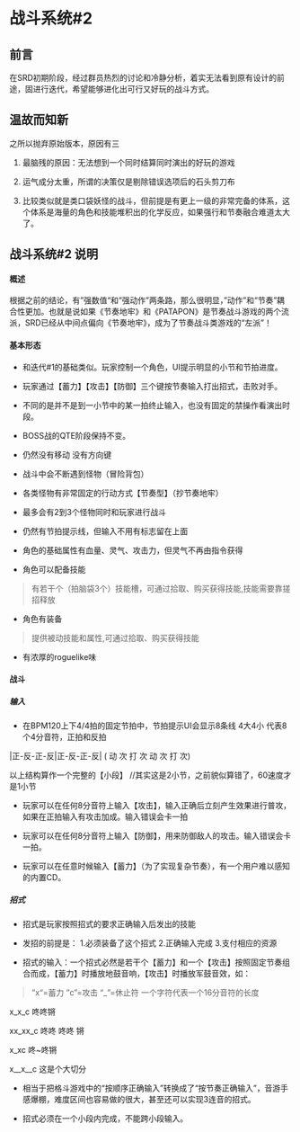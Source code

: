 # 战斗系统#2

## 前言

在SRD初期阶段，经过群员热烈的讨论和冷静分析，着实无法看到原有设计的前途，固进行迭代，希望能够进化出可行又好玩的战斗方式。

## 温故而知新

之所以抛弃原始版本，原因有三

1. 最脑残的原因：无法想到一个同时结算同时演出的好玩的游戏

2. 运气成分太重，所谓的决策仅是剔除错误选项后的石头剪刀布

3. 比较类似就是类口袋妖怪的战斗，但前提是有更上一级的非常完备的体系，这个体系是海量的角色和技能堆积出的化学反应，如果强行和节奏融合难道太大了。

## 战斗系统#2 说明

#### 概述

根据之前的结论，有”强数值“和“强动作”两条路，那么很明显，”动作”和“节奏”耦合性更加。也就是说如果《节奏地牢》和《PATAPON》是节奏战斗游戏的两个流派，SRD已经从中间点偏向《节奏地牢》，成为了节奏战斗类游戏的“左派”！

#### 基本形态

- 和迭代#1的基础类似。玩家控制一个角色，UI提示明显的小节和节拍进度。

- 玩家通过【蓄力】【攻击】【防御】三个键按节奏输入打出招式，击败对手。

- 不同的是并不是到一小节中的某一拍终止输入，也没有固定的禁操作看演出时段。

- BOSS战的QTE阶段保持不变。

- 仍然没有移动 没有方向键

- 战斗中会不断遇到怪物（冒险背包）

- 各类怪物有非常固定的行动方式【节奏型】（抄节奏地牢）

- 最多会有2到3个怪物同时和玩家进行战斗

- 仍然有节拍提示线，但输入不用有标志留在上面

- 角色的基础属性有血量、灵气、攻击力，但灵气不再由指令获得

- 角色可以配备技能

>有若干个（拍脑袋3个）技能槽，可通过拾取、购买获得技能,技能需要靠搓招释放

- 角色有装备

>提供被动技能和属性,可通过拾取、购买获得技能

- 有浓厚的roguelike味

#### 战斗

##### 输入

- 在BPM120上下4/4拍的固定节拍中，节拍提示UI会显示8条线 4大4小 代表8个4分音符，正拍和反拍

 |正-反-正-反|正-反-正-反|
( 动 次 打 次 动 次 打 次)

以上结构算作一个完整的【小段】
//其实这是2小节，之前貌似算错了，60速度才是1小节

- 玩家可以在任何8分音符上输入【攻击】，输入正确后立刻产生效果进行普攻，如果在正拍输入有攻击加成。输入错误会卡一拍

- 玩家可以在任何8分音符上输入【防御】，用来防御敌人的攻击。输入错误会卡一拍。

- 玩家可以在任意时候输入【蓄力】（为了实现复杂节奏），有一个用户难以感知的内置CD。

##### 招式

- 招式是玩家按照招式的要求正确输入后发出的技能

- 发招的前提是： 1.必须装备了这个招式  2.正确输入完成 3.支付相应的资源

- 招式的输入：一个招式必然是若干个【蓄力】和一个【攻击】按照固定节奏组合而成，【蓄力】时播放地鼓音响，【攻击】时播放军鼓音效，如：

>”x“=蓄力 ”c”=攻击 “_”=休止符 一个字符代表一个16分音符的长度

x_x_c  咚咚锵

xx_xx_c   咚咚 咚咚 锵

x_xc  咚~咚锵

x__x__c 这是个大切分

- 相当于把格斗游戏中的“按顺序正确输入”转换成了“按节奏正确输入”，音游手感爆棚，难度区间也容易做的很大，甚至还可以实现3连音的招式。

- 招式必须在一个小段内完成，不能跨小段输入。

